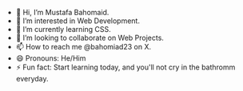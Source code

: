 - 👋 Hi, I’m Mustafa Bahomaid.
- 👀 I’m interested in Web Development.
- 🌱 I’m currently learning CSS.
- 💞️ I’m looking to collaborate on Web Projects.
- 📫 How to reach me @bahomiad23 on X.
- 😄 Pronouns: He/Him
- ⚡ Fun fact: Start learning today, and you'll not cry in  the bathromm everyday.

<!---
bahomaid23/bahomaid23 is a ✨ special ✨ repository because its `README.md` (this file) appears on your GitHub profile.
You can click the Preview link to take a look at your changes.
--->
